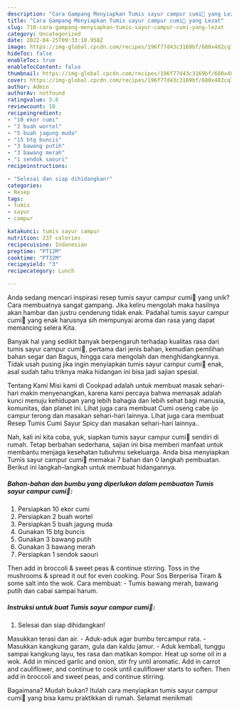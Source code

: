 ```yaml
---
description: "Cara Gampang Menyiapkan Tumis sayur campur cumi🦑 yang Lezat"
title: "Cara Gampang Menyiapkan Tumis sayur campur cumi🦑 yang Lezat"
slug: 710-cara-gampang-menyiapkan-tumis-sayur-campur-cumi-yang-lezat
category: Uncategorized
date: 2022-04-25T09:33:18.958Z
image: https://img-global.cpcdn.com/recipes/196f77d43c3169bf/680x482cq70/tumis-sayur-campur-cumi-foto-resep-utama.jpg
hideToc: false
enableToc: true
enableTocContent: false
thumbnail: https://img-global.cpcdn.com/recipes/196f77d43c3169bf/680x482cq70/tumis-sayur-campur-cumi-foto-resep-utama.jpg
cover: https://img-global.cpcdn.com/recipes/196f77d43c3169bf/680x482cq70/tumis-sayur-campur-cumi-foto-resep-utama.jpg
author: Admin
authorAv: notfound
ratingvalue: 3.6
reviewcount: 10
recipeingredient:
- "10 ekor cumi"
- "2 buah wortel"
- "5 buah jagung muda"
- "15 btg buncis"
- "3 bawang putih"
- "3 bawang merah"
- "1 sendok saouri"
recipeinstructions:

- "Selesai dan siap dihidangkan!"
categories:
- Resep
tags:
- tumis
- sayur
- campur

katakunci: tumis sayur campur 
nutrition: 237 calories
recipecuisine: Indonesian
preptime: "PT12M"
cooktime: "PT32M"
recipeyield: "3"
recipecategory: Lunch

---
```





Anda sedang mencari inspirasi resep tumis sayur campur cumi🦑 yang unik? Cara membuatnya sangat gampang. Jika keliru mengolah maka hasilnya akan hambar dan justru cenderung tidak enak. Padahal tumis sayur campur cumi🦑 yang enak harusnya sih mempunyai aroma dan rasa yang dapat memancing selera Kita.





Banyak hal yang sedikit banyak berpengaruh terhadap kualitas rasa dari tumis sayur campur cumi🦑, pertama dari jenis bahan, kemudian pemilihan bahan segar dan Bagus, hingga cara mengolah dan menghidangkannya. Tidak usah pusing jika ingin menyiapkan tumis sayur campur cumi🦑 enak,      asal sudah tahu triknya maka hidangan ini bisa jadi sajian spesial.














Tentang Kami Misi kami di Cookpad adalah untuk membuat masak sehari-hari makin menyenangkan, karena kami percaya bahwa memasak adalah kunci menuju kehidupan yang lebih bahagia dan lebih sehat bagi manusia, komunitas, dan planet ini. Lihat juga cara membuat Cumi oseng cabe ijo campur terong dan masakan sehari-hari lainnya. Lihat juga cara membuat Resep Tumis Cumi Sayur Spicy dan masakan sehari-hari lainnya..






Nah, kali ini kita coba, yuk, siapkan tumis sayur campur cumi🦑 sendiri di rumah. Tetap berbahan sederhana, sajian ini bisa memberi manfaat untuk membantu menjaga kesehatan tubuhmu sekeluarga. Anda bisa menyiapkan Tumis sayur campur cumi🦑 memakai 7 bahan dan 0 langkah pembuatan. Berikut ini langkah-langkah untuk membuat hidangannya.

<!--inarticleads1-->

##### Bahan-bahan dan bumbu yang diperlukan dalam pembuatan Tumis sayur campur cumi🦑:

1. Persiapkan 10 ekor cumi
1. Persiapkan 2 buah wortel
1. Persiapkan 5 buah jagung muda
1. Gunakan 15 btg buncis
1. Gunakan 3 bawang putih
1. Gunakan 3 bawang merah
1. Persiapkan 1 sendok saouri


Then add in broccoli &amp; sweet peas &amp; continue stirring. Toss in the mushrooms &amp; spread it out for even cooking. Pour Sos Berperisa Tiram &amp; some salt into the wok. Cara membuat: - Tumis bawang merah, bawang putih dan cabai sampai harum. 

<!--inarticleads2-->

##### Instruksi untuk buat Tumis sayur campur cumi🦑:


1. Selesai dan siap dihidangkan!

Masukkan terasi dan air. - Aduk-aduk agar bumbu tercampur rata. - Masukkan kangkung garam, gula dan kaldu jamur. - Aduk kembali, tunggu sampai kangkung layu, tes rasa dan matikan kompor. Heat up some oil in a wok. Add in minced garlic and onion, stir fry until aromatic. Add in carrot and cauliflower, and continue to cook until cauliflower starts to soften. Then add in broccoli and sweet peas, and continue stirring. 

Bagaimana? Mudah bukan? Itulah cara menyiapkan tumis sayur campur cumi🦑 yang bisa kamu praktikkan di rumah. Selamat menikmati
